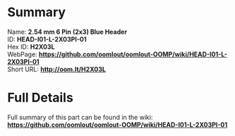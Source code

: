 
Summary
=================
  
Name: __2.54 mm 6 Pin (2x3) Blue Header__    
ID: __HEAD-I01-L-2X03PI-01__   
Hex ID: __H2X03L__   
WebPage: __https://github.com/oomlout/oomlout-OOMP/wiki/HEAD-I01-L-2X03PI-01__   
Short URL: __http://oom.lt/H2X03L__   

Full Details
==========================
Full summary of this part can be found in the wiki:   
__https://github.com/oomlout/oomlout-OOMP/wiki/HEAD-I01-L-2X03PI-01__    

